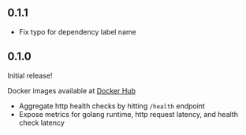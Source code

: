 ## 0.1.1

- Fix typo for dependency label name

## 0.1.0

Initial release! 

Docker images available at [Docker Hub](https://hub.docker.com/r/benclapp/updog)

- Aggregate http health checks by hitting `/health` endpoint
- Expose metrics for golang runtime, http request latency, and health check latency
